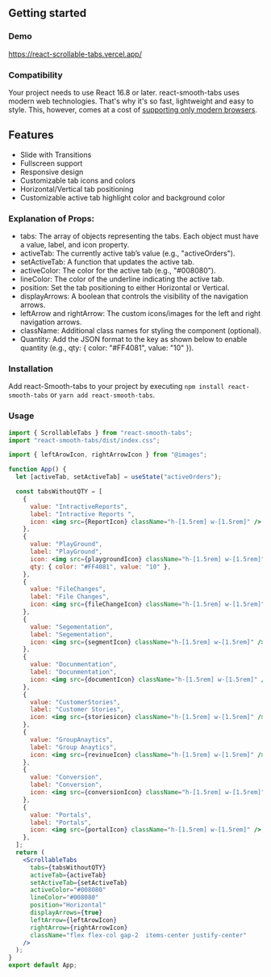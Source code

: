 ﻿## Getting started

### Demo

https://react-scrollable-tabs.vercel.app/

### Compatibility

Your project needs to use React 16.8 or later. react-smooth-tabs uses modern web technologies. That's why it's so fast, lightweight and easy to style. This, however, comes at a cost of [supporting only modern browsers](https://caniuse.com/#feat=internationalization).

## Features

- Slide with Transitions
- Fullscreen support
- Responsive design
- Customizable tab icons and colors
- Horizontal/Vertical tab positioning
- Customizable active tab highlight color and background color


### Explanation of Props:
- tabs: The array of objects representing the tabs. Each object must have a value, label, and icon property.
- activeTab: The currently active tab’s value (e.g., "activeOrders").
- setActiveTab: A function that updates the active tab.
- activeColor: The color for the active tab (e.g., "#008080").
- lineColor: The color of the underline indicating the active tab.
- position: Set the tab positioning to either Horizontal or Vertical.
- displayArrows: A boolean that controls the visibility of the navigation arrows.
- leftArrow and rightArrow: The custom icons/images for the left and right navigation arrows.
- className: Additional class names for styling the component (optional).
- Quantity: Add the JSON format to the key as shown below to enable quantity (e.g., qty: { color: "#FF4081", value: "10" }).




### Installation

Add react-Smooth-tabs to your project by executing `npm install react-smooth-tabs` or `yarn add react-smooth-tabs`.


### Usage

```jsx
import { ScrollableTabs } from "react-smooth-tabs";
import "react-smooth-tabs/dist/index.css";
```

```jsx
import { leftArowIcon, rightArrowIcon } from "@images";

function App() {
  let [activeTab, setActiveTab] = useState("activeOrders");

  const tabsWithoutQTY = [
    {
      value: "IntractiveReports",
      label: "Intractive Reports ",
      icon: <img src={ReportIcon} className="h-[1.5rem] w-[1.5rem]" />,
    },
    {
      value: "PlayGround",
      label: "PlayGround",
      icon: <img src={playgroundIcon} className="h-[1.5rem] w-[1.5rem]" />,
      qty: { color: "#FF4081", value: "10" }, 
    },
    {
      value: "FileChanges",
      label: "File Changes",
      icon: <img src={fileChangeIcon} className="h-[1.5rem] w-[1.5rem]" />,
    },
    {
      value: "Segementation",
      label: "Segementation",
      icon: <img src={segmentIcon} className="h-[1.5rem] w-[1.5rem]" />,
    },
    {
      value: "Docunmentation",
      label: "Docunmentation",
      icon: <img src={documentIcon} className="h-[1.5rem] w-[1.5rem]" />,
    },
    {
      value: "CustomerStories",
      label: "Customer Stories",
      icon: <img src={storiesicon} className="h-[1.5rem] w-[1.5rem]" />,
    },
    {
      value: "GroupAnaytics",
      label: "Group Anaytics",
      icon: <img src={revinueIcon} className="h-[1.5rem] w-[1.5rem]" />,
    },
    {
      value: "Conversion",
      label: "Conversion",
      icon: <img src={conversionIcon} className="h-[1.5rem] w-[1.5rem]" />,
    },
    {
      value: "Portals",
      label: "Portals",
      icon: <img src={portalIcon} className="h-[1.5rem] w-[1.5rem]" />,
    },
  ];
  return (
    <ScrollableTabs
      tabs={tabsWithoutQTY}
      activeTab={activeTab}
      setActiveTab={setActiveTab}
      activeColor="#008080"
      lineColor="#008080"
      position="Horizontal"
      displayArrows={true}
      leftArrow={leftArowIcon}
      rightArrow={rightArrowIcon}
      className="flex flex-col gap-2  items-center justify-center"
    />
  );
}
export default App;


```


